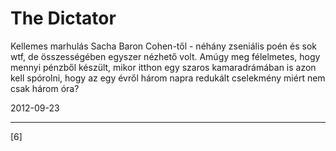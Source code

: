 # The Dictator

Kellemes marhulás Sacha Baron Cohen-től - néhány zseniális poén és sok wtf, de összességében egyszer nézhető volt. Amúgy meg félelmetes, hogy mennyi pénzből készült, mikor itthon egy szaros kamaradrámában is azon kell spórolni, hogy az egy évről három napra redukált cselekmény miért nem csak három óra?

2012-09-23 

----

[6]